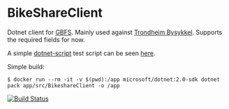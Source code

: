 BikeShareClient
===

Dotnet client for [GBFS](https://github.com/NABSA/gbfs).
Mainly used against [Trondheim Bysykkel](https://trondheimbysykkel.no/open-data).
Supports the required fields for now. 

A simple [dotnet-script](https://github.com/filipw/dotnet-script) test script can be seen [here](https://github.com/andmos/BikeshareClient/blob/master/src/TestScript/main.csx). 

Simple build:
```
$ docker run --rm -it -v $(pwd):/app microsoft/dotnet:2.0-sdk dotnet pack app/src/BikeshareClient -o /app
```

[![Build Status](https://travis-ci.org/andmos/BikeshareClient.svg?branch=master)](https://travis-ci.org/andmos/BikeshareClient)
